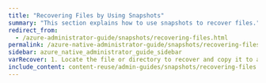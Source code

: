 ```yaml
---
title: "Recovering Files by Using Snapshots"
summary: "This section explains how to use snapshots to recover files."
redirect_from:
  - /azure-administrator-guide/snapshots/recovering-files.html
permalink: /azure-native-administrator-guide/snapshots/recovering-files.html
sidebar: azure_native_administrator_guide_sidebar
varRecover: 1. Locate the file or directory to recover and copy it to a new location.
include_content: content-reuse/admin-guides/snapshots/recovering-files.md
---
```


